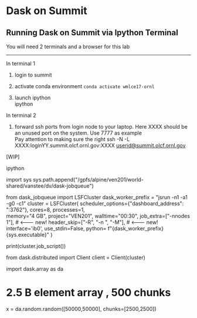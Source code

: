 # Dask on Summit


## Running Dask on Summit via Ipython Terminal
You will need 2 terminals and a browser for this lab
___
In terminal 1 
1. login to summit
2. activate conda environment 
`conda activate wmlce17-ornl`

3. launch ipython <br>
ipython


In terminal 2
1. forward ssh ports from login node to your laptop.  Here XXXX should be an unused port on the system.  Use 7777 as example<br> Pay attention to making sure the right 
ssh -N -L XXXX:loginYY.summit.olcf.ornl.gov:XXXX  userid@summit.olcf.ornl.gov

[WIP]

ipython

import sys
sys.path.append("/gpfs/alpine/ven201/world-shared/vanstee/dv/dask-jobqueue")

from dask_jobqueue import LSFCluster
dask_worker_prefix = "jsrun -n1 -a1 -g0 -c1"
cluster = LSFCluster(
    scheduler_options={"dashboard_address": ":3762"},
    cores=8,
    processes=1,     
    memory="4 GB",
    project="VEN201",
    walltime="00:30",
    job_extra=["-nnodes 1"],          # <--- new!
    header_skip=["-R", "-n ", "-M"],  # <--- new!
    interface='ib0',
    use_stdin=False,
    python= f"{dask_worker_prefix} {sys.executable}"
)

print(cluster.job_script())

from dask.distributed import Client
client = Client(cluster)



import dask.array as da
# 2.5 B element array , 500 chunks
x = da.random.random([50000,50000], chunks=[2500,2500])



